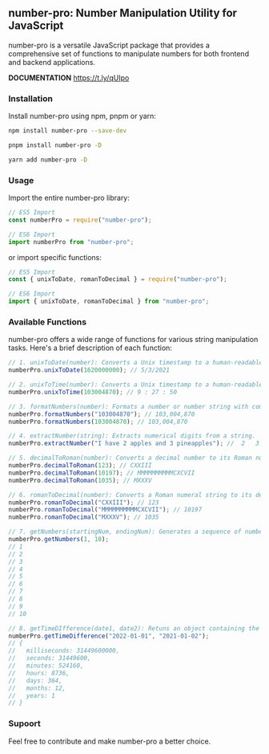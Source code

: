 ## number-pro: Number Manipulation Utility for JavaScript

number-pro is a versatile JavaScript package that provides a comprehensive set of functions to manipulate numbers for both frontend and backend applications.

**DOCUMENTATION** https://t.ly/qUIpo

### Installation

Install number-pro using npm, pnpm or yarn:

```bash
npm install number-pro --save-dev
```

```bash
pnpm install number-pro -D
```

```bash
yarn add number-pro -D
```

### Usage

Import the entire number-pro library:

```javascript
// ES5 Import
const numberPro = require("number-pro");

// ES6 Import
import numberPro from "number-pro";
```

or import specific functions:

```javascript
// ES5 Import
const { unixToDate, romanToDecimal } = require("number-pro");

// ES6 Import
import { unixToDate, romanToDecimal } from "number-pro";
```

### Available Functions

number-pro offers a wide range of functions for various string manipulation tasks. Here's a brief description of each function:

```javascript
// 1. unixToDate(number): Converts a Unix timestamp to a human-readable date string.
numberPro.unixToDate(1620000000); // 5/3/2021

// 2. unixToTime(number): Converts a Unix timestamp to a human-readable time string.
numberPro.unixToTime(103004870); // 9 : 27 : 50

// 3. formatNumbers(number): Formats a number or number string with comma after every 3 digits.
numberPro.formatNumbers("103004870"); // 103,004,870
numberPro.formatNumbers(103004870); // 103,004,870

// 4. extractNumber(string): Extracts numerical digits from a string.
numberPro.extractNumber("I have 2 apples and 3 pineapples"); //  2   3

// 5. decimalToRoman(number): Converts a decimal number to its Roman numeral equivalent.
numberPro.decimalToRoman(123); // CXXIII
numberPro.decimalToRoman(10197); // MMMMMMMMMMCXCVII
numberPro.decimalToRoman(1035); // MXXXV

// 6. romanToDecimal(number): Converts a Roman numeral string to its decimal equivalent.
numberPro.romanToDecimal("CXXIII"); // 123
numberPro.romanToDecimal("MMMMMMMMMMCXCVII"); // 10197
numberPro.romanToDecimal("MXXXV"); // 1035

// 7. getNumbers(startingNum, endingNum): Generates a sequence of numbers with starting and ending boundery numbers (inclusive).
numberPro.getNumbers(1, 10);
// 1
// 2
// 3
// 4
// 5
// 6
// 7
// 8
// 9
// 10

// 8. getTimeDIfference(date1, date2): Retuns an object containing the difference between two dates in milliseconds, seconds, minutes, hours, days, months, and years.
numberPro.getTimeDifference("2022-01-01", "2021-01-02");
// {
//   milliseconds: 31449600000,
//   seconds: 31449600,
//   minutes: 524160,
//   hours: 8736,
//   days: 364,
//   months: 12,
//   years: 1
// }
```

### Supoort

Feel free to contribute and make number-pro a better choice.
